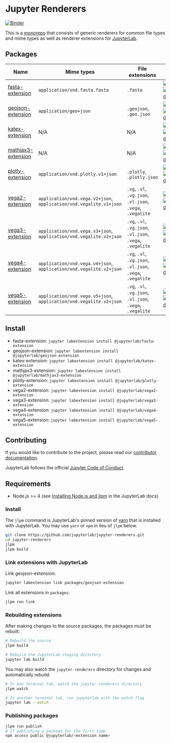 # Jupyter Renderers

[![Binder](https://beta.mybinder.org/badge.svg)](https://mybinder.org/v2/gh/jupyterlab/jupyter-renderers/master?urlpath=lab/tree/notebooks)

This is a [monorepo](https://github.com/lerna/lerna#what-does-a-lerna-repo-look-like) that consists of generic renderers for common file types and mime types as well as renderer extensions for [JupyterLab](https://github.com/jupyterlab/jupyterlab).

## Packages

| Name                                              | Mime types                                                         | File extensions                                            | Info                                                                                                                                                                                                                                                                                       |
| ------------------------------------------------- | ------------------------------------------------------------------ | ---------------------------------------------------------- | ------------------------------------------------------------------------------------------------------------------------------------------------------------------------------------------------------------------------------------------------------------------------------------------ |
| [fasta-extension](packages/fasta-extension)       | `application/vnd.fasta.fasta`                                      | `.fasta`                                                   | [![Version](https://img.shields.io/npm/v/@jupyterlab/fasta-extension.svg)](https://www.npmjs.com/package/@jupyterlab/fasta-extension) [![Downloads](https://img.shields.io/npm/dm/@jupyterlab/fasta-extension.svg)](https://www.npmjs.com/package/@jupyterlab/fasta-extension)             |
| [geojson-extension](packages/geojson-extension)   | `application/geo+json`                                             | `.geojson`, `.geo.json`                                    | [![Version](https://img.shields.io/npm/v/@jupyterlab/geojson-extension.svg)](https://www.npmjs.com/package/@jupyterlab/geojson-extension) [![Downloads](https://img.shields.io/npm/dm/@jupyterlab/geojson-extension.svg)](https://www.npmjs.com/package/@jupyterlab/geojson-extension)     |
| [katex-extension](packages/katex-extension)       | N/A                                                                | N/A                                                        | [![Version](https://img.shields.io/npm/v/@jupyterlab/katex-extension.svg)](https://www.npmjs.com/package/@jupyterlab/katex-extension) [![Downloads](https://img.shields.io/npm/dm/@jupyterlab/katex-extension.svg)](https://www.npmjs.com/package/@jupyterlab/katex-extension)             |
| [mathjax3-extension](packages/mathjax3-extension) | N/A                                                                | N/A                                                        | [![Version](https://img.shields.io/npm/v/@jupyterlab/mathjax3-extension.svg)](https://www.npmjs.com/package/@jupyterlab/mathjax3-extension) [![Downloads](https://img.shields.io/npm/dm/@jupyterlab/mathjax3-extension.svg)](https://www.npmjs.com/package/@jupyterlab/mathjax3-extension) |
| [plotly-extension](packages/plotly-extension)     | `application/vnd.plotly.v1+json`                                   | `.plotly`, `.plotly.json`                                  | [![Version](https://img.shields.io/npm/v/@jupyterlab/plotly-extension.svg)](https://www.npmjs.com/package/@jupyterlab/plotly-extension) [![Downloads](https://img.shields.io/npm/dm/@jupyterlab/plotly-extension.svg)](https://www.npmjs.com/package/@jupyterlab/plotly-extension)         |
| [vega2-extension](packages/vega2-extension)       | `application/vnd.vega.v2+json`, `application/vnd.vegalite.v1+json` | `.vg`, `.vl`, `.vg.json`, `.vl.json`, `.vega`, `.vegalite` | [![Version](https://img.shields.io/npm/v/@jupyterlab/vega2-extension.svg)](https://www.npmjs.com/package/@jupyterlab/vega2-extension) [![Downloads](https://img.shields.io/npm/dm/@jupyterlab/vega2-extension.svg)](https://www.npmjs.com/package/@jupyterlab/vega2-extension)             |
| [vega3-extension](packages/vega3-extension)       | `application/vnd.vega.v3+json`, `application/vnd.vegalite.v2+json` | `.vg`, `.vl`, `.vg.json`, `.vl.json`, `.vega`, `.vegalite` | [![Version](https://img.shields.io/npm/v/@jupyterlab/vega3-extension.svg)](https://www.npmjs.com/package/@jupyterlab/vega3-extension) [![Downloads](https://img.shields.io/npm/dm/@jupyterlab/vega3-extension.svg)](https://www.npmjs.com/package/@jupyterlab/vega3-extension)             |
| [vega4-extension](packages/vega4-extension)       | `application/vnd.vega.v4+json`, `application/vnd.vegalite.v2+json` | `.vg`, `.vl`, `.vg.json`, `.vl.json`, `.vega`, `.vegalite` | [![Version](https://img.shields.io/npm/v/@jupyterlab/vega4-extension.svg)](https://www.npmjs.com/package/@jupyterlab/vega4-extension) [![Downloads](https://img.shields.io/npm/dm/@jupyterlab/vega4-extension.svg)](https://www.npmjs.com/package/@jupyterlab/vega4-extension)             |
| [vega5-extension](packages/vega5-extension)       | `application/vnd.vega.v5+json`, `application/vnd.vegalite.v2+json` | `.vg`, `.vl`, `.vg.json`, `.vl.json`, `.vega`, `.vegalite` | [![Version](https://img.shields.io/npm/v/@jupyterlab/vega5-extension.svg)](https://www.npmjs.com/package/@jupyterlab/vega5-extension) [![Downloads](https://img.shields.io/npm/dm/@jupyterlab/vega5-extension.svg)](https://www.npmjs.com/package/@jupyterlab/vega5-extension)             |

## Install

* fasta-extension: `jupyter labextension install @jupyterlab/fasta-extension`
* geojson-extension: `jupyter labextension install @jupyterlab/geojson-extension`
* katex-extension: `jupyter labextension install @jupyterlab/katex-extension`
* mathjax3-extension: `jupyter labextension install @jupyterlab/mathjax3-extension`
* plotly-extension: `jupyter labextension install @jupyterlab/plotly-extension`
* vega2-extension: `jupyter labextension install @jupyterlab/vega2-extension`
* vega3-extension: `jupyter labextension install @jupyterlab/vega3-extension`
* vega4-extension: `jupyter labextension install @jupyterlab/vega4-extension`
* vega5-extension: `jupyter labextension install @jupyterlab/vega5-extension`

## Contributing

If you would like to contribute to the project, please read our [contributor documentation](https://github.com/jupyterlab/jupyterlab/blob/master/CONTRIBUTING.md).

JupyterLab follows the official [Jupyter Code of Conduct](https://github.com/jupyter/governance/blob/master/conduct/code_of_conduct.md).

## Requirements

* Node.js >= 4 (see [Installing Node.js and jlpm](https://github.com/jupyterlab/jupyterlab/blob/master/CONTRIBUTING.md#installing-nodejs-and-jlpm) in the JupyterLab docs)

### Install

The `jlpm` command is JupyterLab's pinned version of
[yarn](https://yarnpkg.com/) that is installed with JupyterLab. You may use
`yarn` or `npm` in lieu of `jlpm` below.

```bash
git clone https://github.com/jupyterlab/jupyter-renderers.git
cd jupyter-renderers
jlpm
jlpm build
```

### Link extensions with JupyterLab

Link geojson-extension:

```bash
jupyter labextension link packages/geojson-extension
```

Link all extensions in `packages`:

```bash
jlpm run link
```

### Rebuilding extensions

After making changes to the source packages, the packages must be rebuilt:

```bash
# Rebuild the source
jlpm build

# Rebuild the JupyterLab staging directory
jupyter lab build
```

You may also watch the `jupyter-renderers` directory for changes and automatically rebuild:

```bash
# In one terminal tab, watch the jupyter-renderers directory
jlpm watch

# In another terminal tab, run jupyterlab with the watch flag
jupyter lab --watch
```

### Publishing packages

```bash
jlpm run publish
# If publishing a package for the first time
npm access public @jupyterlab/<extension name>
```
